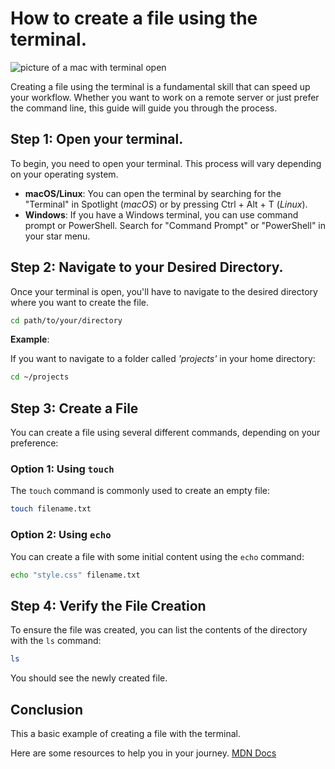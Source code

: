 # How to create a file using the terminal.
![picture of a mac with terminal open](/Users/edwardramos/Downloads/goran-ivos-T8LMIN09-mo-unsplash.jpg)


Creating a file using the terminal is a fundamental skill that can speed up your workflow. Whether you want to work on a remote server or just prefer the command line, this guide will guide you through the process.

## Step 1: Open your terminal.
To begin, you need to open your terminal. This process will vary depending on your operating system.

- **macOS/Linux**: You can open the terminal by searching for the "Terminal" in Spotlight (*macOS*) or by pressing Ctrl + Alt + T (*Linux*).
- **Windows**: If you have a Windows terminal, you can use command prompt or PowerShell. Search for "Command Prompt" or "PowerShell" in your star menu.

## Step 2: Navigate to your Desired Directory.
Once your terminal is open, you'll have to navigate to the desired directory where you want to create the file.
```bash
cd path/to/your/directory
```
**Example**: 

If you want to navigate to a folder called *'projects'* in your home directory:
```bash
cd ~/projects
```
## Step 3: Create a File
You can create a file using several different commands, depending on your preference:

### Option 1: Using `touch`
The `touch` command is commonly used to create an empty file:
```bash
touch filename.txt
```
### Option 2: Using `echo`
You can create a file with some initial content using the `echo` command:
```bash
echo "style.css" filename.txt
```
## Step 4: Verify the File Creation
To ensure the file was created, you can list the contents of the directory with the `ls` command:
```bash
ls
```
You should see the newly created file.

## Conclusion
This a basic example of creating a file with the terminal. 

Here are some resources to help you in your journey. 
[MDN Docs](https://developer.mozilla.org/en-US/docs/Learn/Tools_and_testing/Understanding_client-side_tools/Command_line)